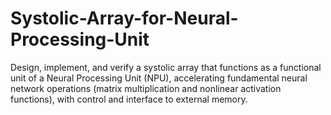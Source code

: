 # Systolic-Array-for-Neural-Processing-Unit
Design, implement, and verify a systolic array that functions as a functional unit of a Neural Processing Unit (NPU), accelerating fundamental neural network operations (matrix multiplication and nonlinear activation functions), with control and interface to external memory.
